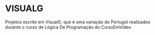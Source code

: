 # VISUALG
 Projetos escrito em VisualG, que é uma variação do Portugol realizados durante o curso de Lógica De Programação do CursoEmVideo
